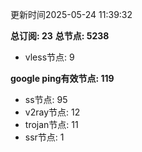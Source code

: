 更新时间2025-05-24 11:39:32

**总订阅: 23**
**总节点: 5238**
- vless节点: 9

**google ping有效节点: 119**
- ss节点: 95
- v2ray节点: 12
- trojan节点: 11
- ssr节点: 1
